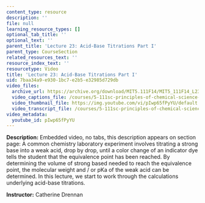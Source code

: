 ```yaml
---
content_type: resource
description: ''
file: null
learning_resource_types: []
optional_tab_title: ''
optional_text: ''
parent_title: 'Lecture 23: Acid-Base Titrations Part I'
parent_type: CourseSection
related_resources_text: ''
resource_index_text: ''
resourcetype: Video
title: 'Lecture 23: Acid-Base Titrations Part I'
uid: 7baa34a9-e930-1bc7-e2b5-e32985d729db
video_files:
  archive_url: https://archive.org/download/MIT5.111F14/MIT5_111F14_L23_300k.mp4
  video_captions_file: /courses/5-111sc-principles-of-chemical-science-fall-2014/1ea6eff1c4ca55a1984c7f2d8bbd0b8e_pIwp65fPyYU.vtt
  video_thumbnail_file: https://img.youtube.com/vi/pIwp65fPyYU/default.jpg
  video_transcript_file: /courses/5-111sc-principles-of-chemical-science-fall-2014/1363a0b8be73502c04b4b9f2cd8ade88_pIwp65fPyYU.pdf
video_metadata:
  youtube_id: pIwp65fPyYU
---
```


**Description:** Embedded video, no tabs, this description appears on section page: A common chemistry laboratory experiment involves titrating a strong base into a weak acid, drop by drop, until a color change of an indicator dye tells the student that the equivalence point has been reached. By determining the volume of strong based needed to reach the equivalence point, the molecular weight and / or pKa of the weak acid can be determined. In this lecture, we start to work through the calculations underlying acid-base titrations.

**Instructor:** Catherine Drennan